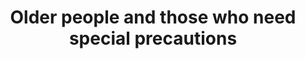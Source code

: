 ---
banner:
  content: If you think you have been exposed to COVID-19 and develop a fever and
    symptoms, such as cough or difficulty breathing, call your healthcare provider
    for medical advice.
  display: false
  heading: Call your doctor
layout: category
name: older-people-special-precautions
owner: CDC
questions:
- who-is-at-higher-risk-for-serious-illness-from-covid-19
- are-people-with-disabilities-at-higher-risk
- what-should-people-at-higher-risk-of-serious-illness-with-covid-19-do
- additional-steps-child-special-healthcare-need
- seasonal-allergies-increased-risk
- risk-for-complications-from-covid-19-if-i-smoke-cigarettes
- risk-for-complications-from-covid-19-if-i-vape-tobacco-or-nicotine
redirect_from:
- /underlying-conditions/
- /underlying-conditions/how-were-the-underlying-conditions-selected/
- /how-were-the-underlying-conditions-selected/
- /underlying-conditions/what-about-underlying-medical-conditions-that-are-not-included-on-this-list/
- /what-about-underlying-medical-conditions-that-are-not-included-on-this-list/
- /underlying-conditions/what-does-well-controlled-mean/
- /what-does-well-controlled-mean/
- /underlying-conditions/what-does-more-sever-illness-mean/
- /what-does-more-sever-illness-mean/
- /what-does-more-severe-illness-mean/
title: Older people and those who need special precautions
---
